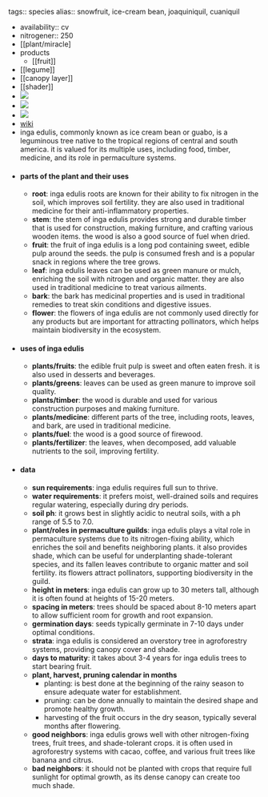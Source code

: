 tags:: species
alias:: snowfruit, ice-cream bean, joaquiniquil, cuaniquil

- availability:: cv
- nitrogener:: 250
- [[plant/miracle]
- products
	- [[fruit]]
- [[legume]]
- [[canopy layer]]
- [[shader]]
- ![](https://peach-geographical-bat-397.mypinata.cloud/ipfs/QmWydt72tNvQizZmCb7ZCvtut6didjT5uqSxvmXbBUxs5P)
- ![](https://peach-geographical-bat-397.mypinata.cloud/ipfs/QmNSBkfGTpPK5pXFFD9C2iapHtsRkpZZ86cB2c74oPvV5M)
- ![](https://peach-geographical-bat-397.mypinata.cloud/ipfs/QmR84KRKJ5hawM7dbqqGwvkauwNgh4Wn9y1s9Ghfy6pE38)
- [wiki](https://en.wikipedia.org/wiki/Inga_edulis)
- inga edulis, commonly known as ice cream bean or guabo, is a leguminous tree native to the tropical regions of central and south america. it is valued for its multiple uses, including food, timber, medicine, and its role in permaculture systems.
- #### parts of the plant and their uses
	- **root**: inga edulis roots are known for their ability to fix nitrogen in the soil, which improves soil fertility. they are also used in traditional medicine for their anti-inflammatory properties.
	- **stem**: the stem of inga edulis provides strong and durable timber that is used for construction, making furniture, and crafting various wooden items. the wood is also a good source of fuel when dried.
	- **fruit**: the fruit of inga edulis is a long pod containing sweet, edible pulp around the seeds. the pulp is consumed fresh and is a popular snack in regions where the tree grows.
	- **leaf**: inga edulis leaves can be used as green manure or mulch, enriching the soil with nitrogen and organic matter. they are also used in traditional medicine to treat various ailments.
	- **bark**: the bark has medicinal properties and is used in traditional remedies to treat skin conditions and digestive issues.
	- **flower**: the flowers of inga edulis are not commonly used directly for any products but are important for attracting pollinators, which helps maintain biodiversity in the ecosystem.
- #### uses of inga edulis
	- **plants/fruits**: the edible fruit pulp is sweet and often eaten fresh. it is also used in desserts and beverages.
	- **plants/greens**: leaves can be used as green manure to improve soil quality.
	- **plants/timber**: the wood is durable and used for various construction purposes and making furniture.
	- **plants/medicine**: different parts of the tree, including roots, leaves, and bark, are used in traditional medicine.
	- **plants/fuel**: the wood is a good source of firewood.
	- **plants/fertilizer**: the leaves, when decomposed, add valuable nutrients to the soil, improving fertility.
- #### data
	- **sun requirements**: inga edulis requires full sun to thrive.
	- **water requirements**: it prefers moist, well-drained soils and requires regular watering, especially during dry periods.
	- **soil ph**: it grows best in slightly acidic to neutral soils, with a ph range of 5.5 to 7.0.
	- **plant/roles in permaculture guilds**: inga edulis plays a vital role in permaculture systems due to its nitrogen-fixing ability, which enriches the soil and benefits neighboring plants. it also provides shade, which can be useful for underplanting shade-tolerant species, and its fallen leaves contribute to organic matter and soil fertility. its flowers attract pollinators, supporting biodiversity in the guild.
	- **height in meters**: inga edulis can grow up to 30 meters tall, although it is often found at heights of 15-20 meters.
	- **spacing in meters**: trees should be spaced about 8-10 meters apart to allow sufficient room for growth and root expansion.
	- **germination days**: seeds typically germinate in 7-10 days under optimal conditions.
	- **strata**: inga edulis is considered an overstory tree in agroforestry systems, providing canopy cover and shade.
	- **days to maturity**: it takes about 3-4 years for inga edulis trees to start bearing fruit.
	- **plant, harvest, pruning calendar in months**
		- planting: is best done at the beginning of the rainy season to ensure adequate water for establishment.
		- pruning: can be done annually to maintain the desired shape and promote healthy growth.
		- harvesting of the fruit occurs in the dry season, typically several months after flowering.
	- **good neighbors**: inga edulis grows well with other nitrogen-fixing trees, fruit trees, and shade-tolerant crops. it is often used in agroforestry systems with cacao, coffee, and various fruit trees like banana and citrus.
	- **bad neighbors**: it should not be planted with crops that require full sunlight for optimal growth, as its dense canopy can create too much shade.